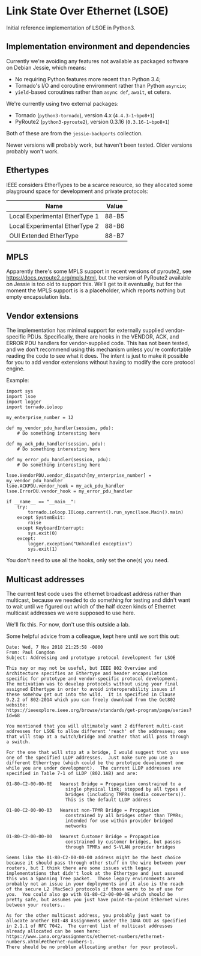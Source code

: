 Link State Over Ethernet (LSOE)
===============================

Initial reference implementation of LSOE in Python3.

Implementation environment and dependencies
-------------------------------------------

Currently we're avoiding any features not available as packaged
software on Debian Jessie, which means:

* No requiring Python features more recent than Python 3.4;
* Tornado's I/O and coroutine environment rather than Python `asyncio`;
* `yield`-based coroutines rather than `async def`, `await`, et cetera.

We're currently using two external packages:

* Tornado (`python3-tornado`), version 4.x (`4.4.3-1~bpo8+1`)
* PyRoute2 (`python3-pyroute2`), version 0.3.16 (`0.3.16-1~bpo8+1`)

Both of these are from the `jessie-backports` collection.

Newer versions will probably work, but haven't been tested.
Older versions probably won't work.

Ethertypes
----------

IEEE considers EtherTypes to be a scarce resource, so they allocated
some playground space for development and private protocols:

Name                            | Value
--------------------------------|------
Local Experimental EtherType 1  | 88-B5
Local Experimental EtherType 2  | 88-B6
OUI Extended EtherType          | 88-B7

MPLS
----

Apparently there's some MPLS support in recent versions of pyroute2,
see <https://docs.pyroute2.org/mpls.html>, but the version of PyRoute2
available on Jessie is too old to support this.  We'll get to it
eventually, but for the moment the MPLS support is is a placeholder,
which reports nothing but empty encapsulation lists.

Vendor extensions
-----------------

The implementation has minimal support for externally supplied
vendor-specific PDUs.  Specifically, there are hooks in the VENDOR,
ACK, and ERROR PDU handlers for vendor-supplied code.  This has not
been tested, and we don't recommend using this mechanism unless you're
comfortable reading the code to see what it does.  The intent is just
to make it possible for you to add vendor extensions without having to
modify the core protocol engine.

Example:

```
import sys
import lsoe
import logger
import tornado.ioloop

my_enterprise_number = 12

def my_vendor_pdu_handler(session, pdu):
    # Do something interesting here
	
def my_ack_pdu_handler(session, pdu):
    # Do something interesting here

def my_error_pdu_handler(session, pdu):
    # Do something interesting here

lsoe.VendorPDU.vendor_dispatch[my_enterprise_number] = my_vendor_pdu_handler
lsoe.ACKPDU.vendor_hook = my_ack_pdu_handler
lsoe.ErrorDU.vendor_hook = my_error_pdu_handler

if __name__ == "__main__":
    try:
        tornado.ioloop.IOLoop.current().run_sync(lsoe.Main().main)
    except SystemExit:
        raise
    except KeyboardInterrupt:
        sys.exit(0)
    except:
        logger.exception("Unhandled exception")
        sys.exit(1)
```

You don't need to use all the hooks, only set the one(s) you need.

Multicast addresses
-------------------

The current test code uses the ethernet broadcast address rather than
multicast, because we needed to do something for testing and didn't
want to wait until we figured out which of the half dozen kinds of
Ethernet multicast addresses we were supposed to use here.

We'll fix this.  For now, don't use this outside a lab.

Some helpful advice from a colleague, kept here until we sort this out:

	Date: Wed, 7 Nov 2018 21:25:58 -0800
	From: Paul Congdon
	Subject: Addressing and prototype protocol development for LSOE

	This may or may not be useful, but IEEE 802 Overview and
	Architecture specifies an Ethertype and header encapsulation
	specific for prototype and vendor-specific protocol development.
	The motivation was to develop protocols without using your final
	assigned Ethertype in order to avoid interoperability issues if
	these somehow get out into the wild.  It is specified in Clause
	9.2.2 of 802-2014 which you can freely download from the Get802
	website:
	https://ieeexplore.ieee.org/browse/standards/get-program/page/series?id=68

	You mentioned that you will ultimately want 2 different multi-cast
	addresses for LSOE to allow different 'reach' of the addresses; one
	that will stop at a switch/bridge and another that will pass through
	a switch.

	For the one that will stop at a bridge, I would suggest that you use
	one of the specified LLDP addresses.  Just make sure you use a
	different Etherrtype (which could be the prototype development one
	while you are under development).  The current LLDP addresses are
	specified in Table 7-1 of LLDP (802.1AB) and are:

	01-80-C2-00-00-0E   Nearest Bridge = Propagation constrained to a
						  single physical link; stopped by all types of
						  bridges (including TMPRs (media converters)).
						  This is the default LLDP address

	01-80-C2-00-00-03   Nearest non-TPMR Bridge = Propagation
						  constrained by all bridges other than TPMRs;
						  intended for use within provider bridged
						  networks

	01-80-C2-00-00-00   Nearest Customer Bridge = Propagation
						  constrained by customer bridges, but passes
						  through TPMRs and S-VLAN provider bridges

	Seems like the 01-80-C2-00-00-00 address might be the best choice
	because it should pass through other stuff on the wire between your
	routers, but I think there are some issues with legacy
	implementations that didn't look at the Ethertype and just assumed
	this was a Spanning Tree packet.  Those legacy environments are
	probably not an issue in your deployments and it also is the reach
	of the secure L2 (MacSec) protocols if those were to be of use for
	you.  You could also go with 01-80-C2-00-00-0E which should be
	pretty safe, but assumes you just have point-to-point Ethernet wires
	between your routers..

	As for the other multicast address, you probably just want to
	allocate another EUI-48 Assignments under the IANA OUI as specified
	in 2.1.1 of RFC 7042.  The current list of multicast addresses
	already allocated can be seen here:
	https://www.iana.org/assignments/ethernet-numbers/ethernet-numbers.xhtml#ethernet-numbers-1.
	There should be no problem allocating another for your protocol.
